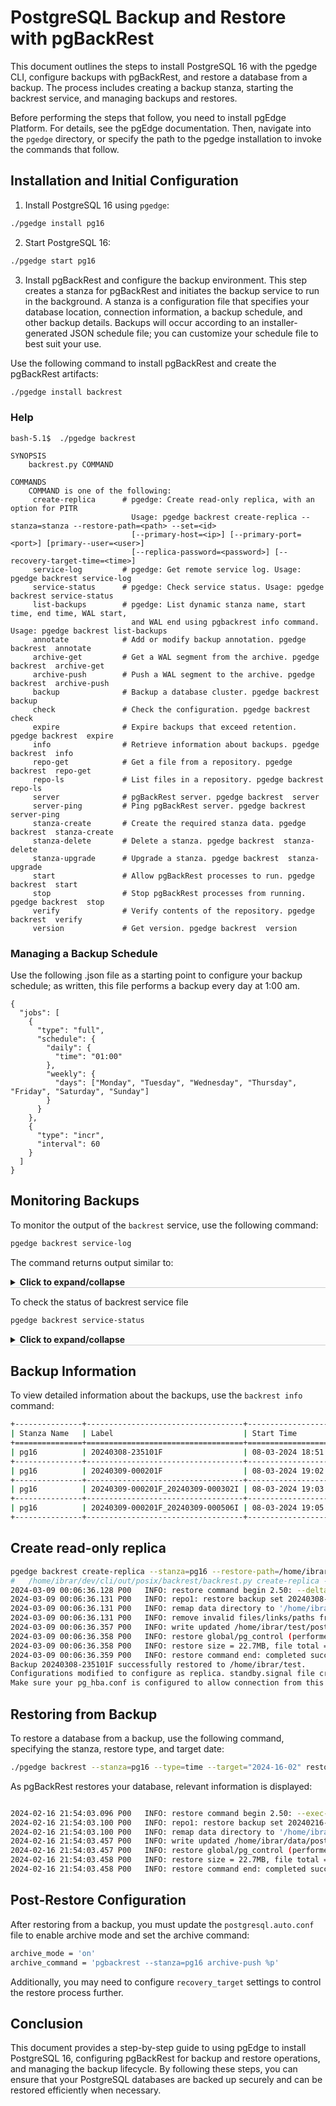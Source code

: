 # PostgreSQL Backup and Restore with pgBackRest

This document outlines the steps to install PostgreSQL 16 with the pgedge CLI, configure backups with pgBackRest, and restore a database from a backup. The process includes creating a backup stanza, starting the backrest service, and managing backups and restores.

Before performing the steps that follow, you need to install pgEdge Platform.  For details, see the pgEdge documentation. Then, navigate into the `pgedge` directory, or specify the path to the pgedge installation to invoke the commands that follow. 

## Installation and Initial Configuration

1. Install PostgreSQL 16 using `pgedge`:

```bash
./pgedge install pg16
```

2. Start PostgreSQL 16:

```bash
./pgedge start pg16
```

3. Install pgBackRest and configure the backup environment. This step creates a stanza for pgBackRest and initiates the backup service to run in the background. A stanza is a configuration file that specifies your database location, connection information, a backup schedule, and other backup details. Backups will occur according to an installer-generated JSON schedule file; you can customize your schedule file to best suit your use. 

Use the following command to install pgBackRest and create the pgBackRest artifacts:

```bash
./pgedge install backrest
```

### Help 
```
bash-5.1$  ./pgedge backrest

SYNOPSIS
    backrest.py COMMAND

COMMANDS
    COMMAND is one of the following:
     create-replica      # pgedge: Create read-only replica, with an option for PITR
                           Usage: pgedge backrest create-replica --stanza=stanza --restore-path=<path> --set=<id> 
                           [--primary-host=<ip>] [--primary-port=<port>] [primary--user=<user>] 
                           [--replica-password=<password>] [--recovery-target-time=<time>]
     service-log         # pgedge: Get remote service log. Usage: pgedge backrest service-log
     service-status      # pgedge: Check service status. Usage: pgedge backrest service-status
     list-backups        # pgedge: List dynamic stanza name, start time, end time, WAL start,
                           and WAL end using pgbackrest info command. Usage: pgedge backrest list-backups
     annotate            # Add or modify backup annotation. pgedge backrest  annotate
     archive-get         # Get a WAL segment from the archive. pgedge backrest  archive-get
     archive-push        # Push a WAL segment to the archive. pgedge backrest  archive-push
     backup              # Backup a database cluster. pgedge backrest  backup
     check               # Check the configuration. pgedge backrest  check
     expire              # Expire backups that exceed retention. pgedge backrest  expire
     info                # Retrieve information about backups. pgedge backrest  info
     repo-get            # Get a file from a repository. pgedge backrest  repo-get
     repo-ls             # List files in a repository. pgedge backrest  repo-ls
     server              # pgBackRest server. pgedge backrest  server
     server-ping         # Ping pgBackRest server. pgedge backrest  server-ping
     stanza-create       # Create the required stanza data. pgedge backrest  stanza-create
     stanza-delete       # Delete a stanza. pgedge backrest  stanza-delete
     stanza-upgrade      # Upgrade a stanza. pgedge backrest  stanza-upgrade
     start               # Allow pgBackRest processes to run. pgedge backrest  start
     stop                # Stop pgBackRest processes from running. pgedge backrest  stop
     verify              # Verify contents of the repository. pgedge backrest  verify
     version             # Get version. pgedge backrest  version

```

### Managing a Backup Schedule

Use the following .json file as a starting point to configure your backup schedule; as written, this file performs a backup every day at 1:00 am. 
```jason
{
  "jobs": [
    {   
      "type": "full",
      "schedule": {
        "daily": {
          "time": "01:00"
        },
        "weekly": {
          "days": ["Monday", "Tuesday", "Wednesday", "Thursday", "Friday", "Saturday", "Sunday"]
        }
      }   
    },  
    {   
      "type": "incr",
      "interval": 60
    }   
  ]
}
```


## Monitoring Backups

To monitor the output of the `backrest` service, use the following command:

```bash
pgedge backrest service-log
```
The command returns output similar to:

<details>
<summary style="cursor:pointer; outline:none; font-weight:bold; border-bottom:1px solid #ccc;">Click to expand/collapse</summary>

<blockquote style="margin: 0 0 8px; padding: 5px 10px; border-left: 3px solid #ccc; background-color: #f9f9f9;">
```sh
Feb 16 21:42:00 nctl backrest.py[599125]: 2024-02-16 21:42:00.845 P00   INFO: backup command begin 2.50: --config=/etc/pgbackrest/pgbackrest.conf --exec-id=599125-3e60b385 --log-level-console=info --pg1-database=postgres --pg1-host=localhost --pg1-host-user=ibrar --pg1-path=/home/ibrar/dev/cli/out/posix/data/pg16 --pg1-socket-path=/tmp --pg1-user=ibrar --repo1-cipher-pass=<redacted> --repo1-cipher-type=aes-256-cbc --repo1-path=/var/lib/pgbackrest --repo1-retention-full=7 --stanza=pg16 --type=full
Feb 16 21:42:01 nctl backrest.py[599125]: 2024-02-16 21:42:01.759 P00   INFO: execute non-exclusive backup start: backup begins after the next regular checkpoint completes
Feb 16 21:42:02 nctl backrest.py[599125]: 2024-02-16 21:42:02.263 P00   INFO: backup start archive = 000000010000000000000005, lsn = 0/5000028
Feb 16 21:42:02 nctl backrest.py[599125]: 2024-02-16 21:42:02.263 P00   INFO: check archive for prior segment 000000010000000000000004
Feb 16 21:42:04 nctl backrest.py[599125]: 2024-02-16 21:42:04.390 P00   INFO: execute non-exclusive backup stop and wait for all WAL segments to archive
Feb 16 21:42:04 nctl backrest.py[599125]: 2024-02-16 21:42:04.593 P00   INFO: backup stop archive = 000000010000000000000005, lsn = 0/5000100
Feb 16 21:42:04 nctl backrest.py[599125]: 2024-02-16 21:42:04.596 P00   INFO: check archive for segment(s) 000000010000000000000005:000000010000000000000005
Feb 16 21:42:04 nctl backrest.py[599125]: 2024-02-16 21:42:04.701 P00   INFO: new backup label = 20240216-214201F
Feb 16 21:42:04 nctl backrest.py[599125]: 2024-02-16 21:42:04.719 P00   INFO: full backup size = 22.7MB, file total = 971
Feb 16 21:42:04 nctl backrest.py[599125]: 2024-02-16 21:42:04.719 P00   INFO: backup command end: completed successfully (3879ms)
Feb 16 21:42:04 nctl backrest.py[599125]: 2024-02-16 21:42:04.719 P00   INFO: expire command begin 2.50: --config=/etc/pgbackrest/pgbackrest.conf --exec-id=599125-3e60b385 --log-level-console=info --repo1-cipher-pass=<redacted> --repo1-cipher-type=aes-256-cbc --repo1-path=/var/lib/pgbackrest --repo1-retention-full=7 --stanza=pg16
Feb 16 21:42:04 nctl backrest.py[599125]: 2024-02-16 21:42:04.720 P00   INFO: expire command end: completed successfully
```
</blockquote>

</details>

To check the status of backrest service file


```sh
pgedge backrest service-status
```


<details>
<summary style="cursor:pointer; outline:none; font-weight:bold; border-bottom:1px solid #ccc;">Click to expand/collapse</summary>
<blockquote style="margin: 0 0 8px; padding: 5px 10px; border-left: 3px solid #ccc; background-color: #f9f9f9;">

```
backrest.service - pgBackRest Backup Service
     Loaded: loaded (/etc/systemd/system/backrest.service; enabled; preset: disabled)
     Active: active (running) since Tue 2024-02-20 23:29:48 PKT; 5min ago
   Main PID: 656667 (python3)
      Tasks: 1 (limit: 22596)
     Memory: 16.7M
        CPU: 318ms
     CGroup: /system.slice/backrest.service
             └─656667 python3 /usr/bin/backrestd.py --config=/etc/pgbackrest/backrest.json --user=ibrar --stanza=pg15

Feb 20 23:31:01 nctl backrestd.py[656739]: 2024-02-20 23:31:01.734 P00   INFO: backup start archive = 000000010000000000000003, lsn = 0/3000028
Feb 20 23:31:01 nctl backrestd.py[656739]: 2024-02-20 23:31:01.734 P00   INFO: check archive for prior segment 000000010000000000000002
Feb 20 23:31:03 nctl backrestd.py[656739]: 2024-02-20 23:31:03.370 P00   INFO: execute non-exclusive backup stop and wait for all WAL segments to archive
Feb 20 23:31:03 nctl backrestd.py[656739]: 2024-02-20 23:31:03.571 P00   INFO: backup stop archive = 000000010000000000000003, lsn = 0/3000138
Feb 20 23:31:03 nctl backrestd.py[656739]: 2024-02-20 23:31:03.575 P00   INFO: check archive for segment(s) 000000010000000000000003:000000010000000000000003
Feb 20 23:31:03 nctl backrestd.py[656739]: 2024-02-20 23:31:03.679 P00   INFO: new backup label = 20240220-233101F
Feb 20 23:31:03 nctl backrestd.py[656739]: 2024-02-20 23:31:03.691 P00   INFO: full backup size = 22.6MB, file total = 969
Feb 20 23:31:03 nctl backrestd.py[656739]: 2024-02-20 23:31:03.691 P00   INFO: backup command end: completed successfully (3360ms)
Feb 20 23:31:03 nctl backrestd.py[656739]: 2024-02-20 23:31:03.691 P00   INFO: expire command begin 2.50: --config=/etc/pgbackrest/pgbackrest.conf --exec-id=656739-c948c229 --log-level-console=info --repo1-cipher-pass=<redacted> --repo1-cipher-type=aes-2>
Feb 20 23:31:03 nctl backrestd.py[656739]: 2024-02-20 23:31:03.692 P00   INFO: expire command end: completed successfully (1ms)
```

</blockquote>

</details>


## Backup Information
To view detailed information about the backups, use the `backrest info` command:

```sh
+---------------+-----------------------------------+---------------------+---------------------+-------------+-----------+---------------+----------+
| Stanza Name   | Label                             | Start Time          | End Time            | WAL Start   | WAL End   | Backup Type   |     Size |
+===============+===================================+=====================+=====================+=============+===========+===============+==========+
| pg16          | 20240308-235101F                  | 08-03-2024 18:51:01 | 08-03-2024 18:51:04 | 0/3000028   | 0/3000138 | full          | 23825190 |
+---------------+-----------------------------------+---------------------+---------------------+-------------+-----------+---------------+----------+
| pg16          | 20240309-000201F                  | 08-03-2024 19:02:01 | 08-03-2024 19:02:07 | 0/6000028   | 0/6000138 | full          | 23813043 |
+---------------+-----------------------------------+---------------------+---------------------+-------------+-----------+---------------+----------+
| pg16          | 20240309-000201F_20240309-000302I | 08-03-2024 19:03:02 | 08-03-2024 19:03:04 | 0/8000028   | 0/8000100 | incr          | 23813043 |
+---------------+-----------------------------------+---------------------+---------------------+-------------+-----------+---------------+----------+
| pg16          | 20240309-000201F_20240309-000506I | 08-03-2024 19:05:06 | 08-03-2024 19:05:07 | 0/A000028   | 0/A000100 | incr          | 23813043 |
+---------------+-----------------------------------+---------------------+---------------------+-------------+-----------+---------------+----------+
```

## Create read-only replica

```sh
pgedge backrest create-replica --stanza=pg16 --restore-path=/home/ibrar/test --backup_id=20240308-235101F
#   /home/ibrar/dev/cli/out/posix/backrest/backrest.py create-replica --stanza=pg16 --restore-path=/home/ibrar/test --backup_id=20240308-235101F
2024-03-09 00:06:36.128 P00   INFO: restore command begin 2.50: --delta --exec-id=892533-f16f1bd7 --log-level-console=info --pg1-path=/home/ibrar/test --repo1-cipher-pass=<redacted> --repo1-cipher-type=aes-256-cbc --repo1-path=/var/lib/pgbackrest --set=20240308-235101F --stanza=pg16
2024-03-09 00:06:36.131 P00   INFO: repo1: restore backup set 20240308-235101F, recovery will start at 2024-03-08 23:51:01
2024-03-09 00:06:36.131 P00   INFO: remap data directory to '/home/ibrar/test'
2024-03-09 00:06:36.131 P00   INFO: remove invalid files/links/paths from '/home/ibrar/test'
2024-03-09 00:06:36.357 P00   INFO: write updated /home/ibrar/test/postgresql.auto.conf
2024-03-09 00:06:36.358 P00   INFO: restore global/pg_control (performed last to ensure aborted restores cannot be started)
2024-03-09 00:06:36.358 P00   INFO: restore size = 22.7MB, file total = 972
2024-03-09 00:06:36.359 P00   INFO: restore command end: completed successfully (232ms)
Backup 20240308-235101F successfully restored to /home/ibrar/test.
Configurations modified to configure as replica. standby.signal file created.
Make sure your pg_hba.conf is configured to allow connection from this IP
```

## Restoring from Backup
To restore a database from a backup, use the following command, specifying the stanza, restore type, and target date:

```sh
./pgedge backrest --stanza=pg16 --type=time --target="2024-16-02" restore
```

As pgBackRest restores your database, relevant information is displayed:

```sh

2024-02-16 21:54:03.096 P00   INFO: restore command begin 2.50: --exec-id=599613-ffb7411f --log-level-console=info --pg1-path=/home/ibrar/data --repo1-cipher-pass=<redacted> --repo1-cipher-type=aes-256-cbc --repo1-path=/var/lib/pgbackrest --stanza=pg16
2024-02-16 21:54:03.100 P00   INFO: repo1: restore backup set 20240216-214201F, recovery will start at 2024-02-16 21:42:01
2024-02-16 21:54:03.100 P00   INFO: remap data directory to '/home/ibrar/data'
2024-02-16 21:54:03.457 P00   INFO: write updated /home/ibrar/data/postgresql.auto.conf
2024-02-16 21:54:03.457 P00   INFO: restore global/pg_control (performed last to ensure aborted restores cannot be started)
2024-02-16 21:54:03.458 P00   INFO: restore size = 22.7MB, file total = 971
2024-02-16 21:54:03.458 P00   INFO: restore command end: completed successfully (363ms)
```

## Post-Restore Configuration
After restoring from a backup, you must update the `postgresql.auto.conf` file to enable archive mode and set the archive command:

```sh
archive_mode = 'on'
archive_command = 'pgbackrest --stanza=pg16 archive-push %p'
```
Additionally, you may need to configure `recovery_target` settings to control the restore process further.

## Conclusion
This document provides a step-by-step guide to using pgEdge to install PostgreSQL 16, configuring pgBackRest for backup and restore operations, and managing the backup lifecycle. By following these steps, you can ensure that your PostgreSQL databases are backed up securely and can be restored efficiently when necessary.




